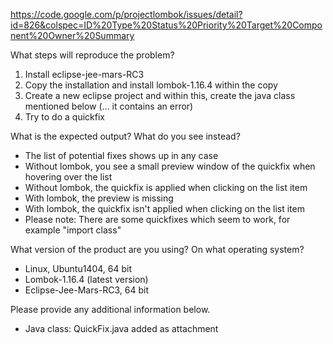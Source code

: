 https://code.google.com/p/projectlombok/issues/detail?id=826&colspec=ID%20Type%20Status%20Priority%20Target%20Component%20Owner%20Summary

What steps will reproduce the problem?

1. Install eclipse-jee-mars-RC3
2. Copy the installation and install lombok-1.16.4 within the copy
3. Create a new eclipse project and within this, create the java class mentioned below (... it contains an error)
4. Try to do a quickfix

What is the expected output? What do you see instead?

* The list of potential fixes shows up in any case
* Without lombok, you see a small preview window of the quickfix when hovering over the list
* Without lombok, the quickfix is applied when clicking on the list item
* With lombok, the preview is missing
* With lombok, the quickfix isn't applied when clicking on the list item
* Please note: There are some quickfixes which seem to work, for example "import class"

What version of the product are you using? On what operating system?

* Linux, Ubuntu1404, 64 bit
* Lombok-1.16.4 (latest version)
* Eclipse-Jee-Mars-RC3, 64 bit

Please provide any additional information below.

* Java class: QuickFix.java added as attachment
